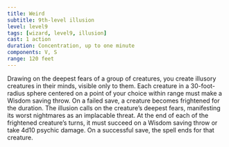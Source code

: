 ```yaml
---
title: Weird
subtitle: 9th-level illusion
level: level9
tags: [wizard, level9, illusion]
cast: 1 action
duration: Concentration, up to one minute
components: V, S
range: 120 feet
---
```

Drawing on the deepest fears of a group of creatures, you create illusory creatures in their minds, visible only to them. Each creature in a 30-foot-radius sphere centered on a point of your choice within range must make a Wisdom saving throw. On a failed save, a creature becomes frightened for the duration. The illusion calls on the creature’s deepest fears, manifesting its worst nightmares as an implacable threat. At the end of each of the frightened creature’s turns, it must succeed on a Wisdom saving throw or take 4d10 psychic damage. On a successful save, the spell ends for that creature.